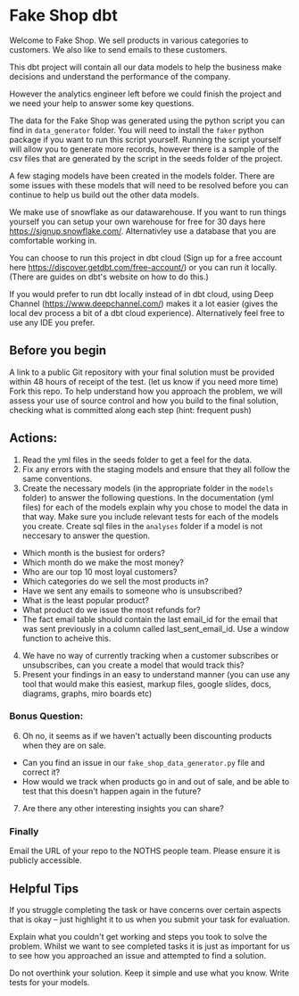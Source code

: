 # Fake Shop dbt
Welcome to Fake Shop. We sell products in various categories to customers. 
We also like to send emails to these customers.

This dbt project will contain all our data models to help the business make decisions and understand the performance of the company.

However the analytics engineer left before we could finish the project and we need your help to answer some key questions.

The data for the Fake Shop was generated using the python script you can find in `data_generator` folder. 
You will need to install the `faker` python package if you want to run this script yourself.
Running the script yourself will allow you to generate more records, however there is a sample of the csv files that are generated by the script in the seeds folder of the project.

A few staging models have been created in the models folder. There are some issues with these models that will need to be resolved before you can continue to help us build out the other data models.

We make use of snowflake as our datawarehouse. If you want to run things yourself you can setup your own warehouse for free for 30 days here https://signup.snowflake.com/.
Alternativley use a database that you are comfortable working in.

You can choose to run this project in dbt cloud (Sign up for a free account here https://discover.getdbt.com/free-account/) or you can run it locally. (There are guides on dbt's website on how to do this.)

If you would prefer to run dbt locally instead of in dbt cloud, using Deep Channel (https://www.deepchannel.com/) makes it a lot easier (gives the local dev process a bit of a dbt cloud experience). 
Alternatively feel free to use any IDE you prefer.


## Before you begin
A link to a public Git repository with your final solution must be provided within 48 hours of receipt of the test. (let us know if you need more time)
Fork this repo.
To help understand how you approach the problem, we will assess your use of source control and how you build to the final solution, checking what is committed along each step (hint: frequent push)

## Actions:
1. Read the yml files in the seeds folder to get a feel for the data. 
2. Fix any errors with the staging models and ensure that they all follow the same conventions.
3. Create the necessary models (in the appropriate folder in the `models` folder) to answer the following questions. 
   In the documentation (yml files) for each of the models explain why you chose to model the data in that way. 
   Make sure you include relevant tests for each of the models you create.
   Create sql files in the `analyses` folder if a model is not neccesary to answer the question.
  - Which month is the busiest for orders? 
  - Which month do we make the most money?
  - Who are our top 10 most loyal customers?
  - Which categories do we sell the most products in?
  - Have we sent any emails to someone who is unsubscribed?
  - What is the least popular product?
  - What product do we issue the most refunds for?
  - The fact email table should contain the last email_id for the email that was sent previously in a column called last_sent_email_id. Use a window function to acheive this.
4. We have no way of currently tracking when a customer subscribes or unsubscribes, can you create a model that would track this?
5. Present your findings in an easy to understand manner (you can use any tool that would make this easiest, markup files, google slides, docs, diagrams, graphs, miro boards etc)

### Bonus Question:
6. Oh no, it seems as if we haven't actually been discounting products when they are on sale.
  - Can you find an issue in our `fake_shop_data_generator.py` file and correct it?
  - How would we track when products go in and out of sale, and be able to test that this doesn't happen again in the future?
7. Are there any other interesting insights you can share?

### Finally
Email the URL of your repo to the NOTHS people team. Please ensure it is publicly accessible.


## Helpful Tips
If you struggle completing the task or have concerns over certain aspects that is okay – just highlight it to us when you submit your task for evaluation.

Explain what you couldn't get working and steps you took to solve the problem. Whilst we want to see completed tasks it is just as important for us to see how you approached an issue and attempted to find a solution.

Do not overthink your solution. Keep it simple and use what you know. Write tests for your models.
